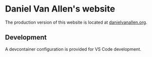 # Daniel Van Allen's website
The production version of this website is located at [danielvanallen.org](https://danielvanallen.org).

## Development
A devcontainer configuration is provided for VS Code development.
